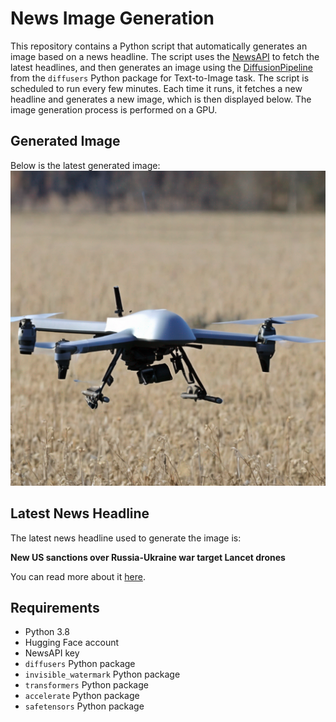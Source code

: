 # News Image Generation
This repository contains a Python script that automatically generates an image based on a news headline. The script uses the [NewsAPI](https://newsapi.org/) to fetch the latest headlines, and then generates an image using the [DiffusionPipeline](https://github.com/huggingface/diffusers) from the `diffusers` Python package for Text-to-Image task.
The script is scheduled to run every few minutes. Each time it runs, it fetches a new headline and generates a new image, which is then displayed below. The image generation process is performed on a GPU.

## Generated Image
Below is the latest generated image:
![Generated Image](image.png)

## Latest News Headline
The latest news headline used to generate the image is:

**New US sanctions over Russia-Ukraine war target Lancet drones**

You can read more about it [here](https://news.google.com/rss/articles/CBMiZmh0dHBzOi8vd3d3LmFsamF6ZWVyYS5jb20vbmV3cy8yMDIzLzExLzMvbmV3LXVzLXNhbmN0aW9ucy1vdmVyLXJ1c3NpYS11a3JhaW5lLXdhci10YXJnZXQtbGFuY2V0LWRyb25lc9IBamh0dHBzOi8vd3d3LmFsamF6ZWVyYS5jb20vYW1wL25ld3MvMjAyMy8xMS8zL25ldy11cy1zYW5jdGlvbnMtb3Zlci1ydXNzaWEtdWtyYWluZS13YXItdGFyZ2V0LWxhbmNldC1kcm9uZXM?oc=5).

## Requirements
- Python 3.8
- Hugging Face account
- NewsAPI key
- `diffusers` Python package
- `invisible_watermark` Python package
- `transformers` Python package
- `accelerate` Python package
- `safetensors` Python package
